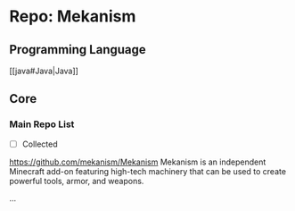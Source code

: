 # Repo: Mekanism
## Programming Language
[[java#Java|Java]] 
## Core

### Main Repo List
- [ ] Collected

https://github.com/mekanism/Mekanism
Mekanism is an independent Minecraft add-on featuring high-tech machinery that can be used to create powerful tools, armor, and weapons.

...